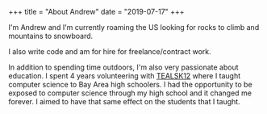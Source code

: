 +++
title = "About Andrew"
date = "2019-07-17"
+++

I'm Andrew and I'm currently roaming the US looking for rocks to climb and
mountains to snowboard.

I also write code and am for hire for freelance/contract work.

In addition to spending time outdoors, I'm also very passionate about
education. I spent 4 years volunteering with
[TEALSK12](https://www.tealsk12.org/) where I taught computer science to Bay
Area high schoolers. I had the opportunity to be exposed to computer science
through my high school and it changed me forever. I aimed to have that same
effect on the students that I taught.

